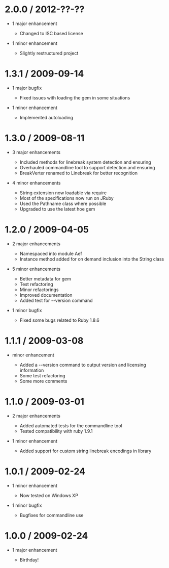 2.0.0 / 2012-??-??
==================

* 1 major enhancement

  * Changed to ISC based license

* 1 minor enhancement

  * Slightly restructured project

1.3.1 / 2009-09-14
==================

* 1 major bugfix

  * Fixed issues with loading the gem in some situations

* 1 minor enhancement

  * Implemented autoloading

1.3.0 / 2009-08-11
==================

* 3 major enhancements

  * Included methods for linebreak system detection and ensuring
  * Overhauled commandline tool to support detection and ensuring
  * BreakVerter renamed to Linebreak for better recognition

* 4 minor enhancements

  * String extension now loadable via require
  * Most of the specifications now run on JRuby
  * Used the Pathname class where possible
  * Upgraded to use the latest hoe gem

1.2.0 / 2009-04-05
==================

* 2 major enhancements

  * Namespaced into module Aef
  * Instance method added for on demand inclusion into the String class

* 5 minor enhancements

  * Better metadata for gem
  * Test refactoring
  * Minor refactorings
  * Improved documentation
  * Added test for --version command

* 1 minor bugfix

  * Fixed some bugs related to Ruby 1.8.6

1.1.1 / 2009-03-08
==================

* minor enhancement

  * Added a --version command to output version and licensing information
  * Some test refactoring
  * Some more comments

1.1.0 / 2009-03-01
==================

* 2 major enhancements

  * Added automated tests for the commandline tool
  * Tested compatibility with ruby 1.9.1

* 1 minor enhancement

  * Added support for custom string linebreak encodings in library

1.0.1 / 2009-02-24
==================

* 1 minor enhancement

  * Now tested on Windows XP

* 1 minor bugfix

  * Bugfixes for commandline use

1.0.0 / 2009-02-24
==================

* 1 major enhancement

  * Birthday!
